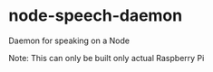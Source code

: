 # node-speech-daemon
Daemon for speaking on a Node

Note: This can only be built only actual Raspberry Pi